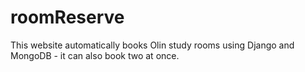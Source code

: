 # roomReserve
This website automatically books Olin study rooms using Django and MongoDB - it can also book two at once.
